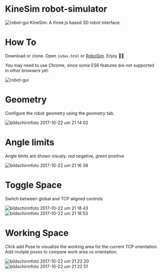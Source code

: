 # KineSim robot-simulator
![robot-gui](https://m.media-amazon.com/images/I/514Az8t9d2L.png)
KineSim: A three.js based 3D robot interface. 

# How To
Download or clone. Open `index.html` or [RoboSim](https://aamitn.github.io/kinesim/). Enjoy 🤖😀 

You may need to use Chrome, since some ES6 features are not supported in other browsers yet.


![robot-gui](https://user-images.githubusercontent.com/3062564/31865318-7d97605e-b76d-11e7-8ab4-7c2a9e17be3d.png)

# Geometry
Configure the robot geometry using the *geometry* tab.

![bildschirmfoto 2017-10-22 um 21 14 02](https://user-images.githubusercontent.com/3062564/31865347-f8010804-b76d-11e7-8452-e003677da2c7.png)

# Angle limits
Angle limits are shown visualy. *red* negative, *green* positive

![bildschirmfoto 2017-10-22 um 21 16 38](https://user-images.githubusercontent.com/3062564/31865367-56242556-b76e-11e7-8fe4-36e69f55b920.png)

# Toggle Space
Switch between global and TCP aligned controls

![bildschirmfoto 2017-10-22 um 21 18 43](https://user-images.githubusercontent.com/3062564/31865385-a52db932-b76e-11e7-8408-797bd0959bab.png)
![bildschirmfoto 2017-10-22 um 21 18 53](https://user-images.githubusercontent.com/3062564/31865386-a54e6218-b76e-11e7-8250-1c183d723121.png)

# Working Space
Click add Pose to visualize the working area for the current TCP orientation. Add muliple poses to compare work area vs orientation.

![bildschirmfoto 2017-10-22 um 21 22 20](https://user-images.githubusercontent.com/3062564/31865429-3429e0c0-b76f-11e7-8ed3-f40d0fca6aaa.png)
![bildschirmfoto 2017-10-22 um 21 22 51](https://user-images.githubusercontent.com/3062564/31865591-71863d9a-b771-11e7-9d5d-9f010903c221.png)

